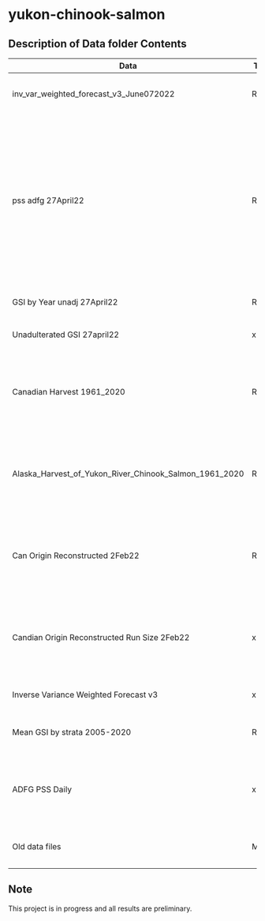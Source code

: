 # yukon-chinook-salmon
## Description of Data folder Contents
|Data|Type|Description|
|---|---|---|
|inv_var_weighted_forecast_v3_June072022|RDS| JTC Yukon Chinook preseason forecast.|
|pss adfg 27April22|RDS| PSS passage for 1995-2021. Used for retrospective testing. Comment this out in script if conducting inseason, real-time projection with Dataframe preprocess.R script.|
|GSI by Year unadj 27April22|RDS| GSI and strata data up to 2021.|
|Unadulterated GSI 27april22|xlsx| Raw GSI data from ADFG excel file|
|Canadian Harvest 1961_2020|RDS|Candian Yukon Chinook harvest numbers by catagory for plotting in figures|
|Alaska_Harvest_of_Yukon_River_Chinook_Salmon_1961_2020|RDS| Alaskan Yukon Chinook harvest numbers by catagory for plotting in figures|
|Can Origin Reconstructed 2Feb22|RDS| Reconstucted Canadian-origin Chinook border passage for use in model. 1995-2021.|
|Candian Origin Reconstructed Run Size 2Feb22|xlsx|Reconstucted Canadian-origin Chinook border passage for use in model. 1995-2021.|
|Inverse Variance Weighted Forecast v3|xlsx| JTC preseason forecast|
|Mean GSI by strata 2005-2020|RDS|Mean GSI by strata used in a plotting script|
|ADFG PSS Daily|xlsx|Folder containing daily downloaded PSS estimates from website.|
|Old data files|Mixed|Old data files that are not currently used|

## Note
This project is in progress and all results are preliminary.
